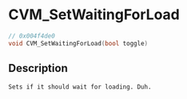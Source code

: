 # CVM_SetWaitingForLoad
```c
// 0x004f4de0
void CVM_SetWaitingForLoad(bool toggle)
```
## Description
```
Sets if it should wait for loading. Duh.
```
